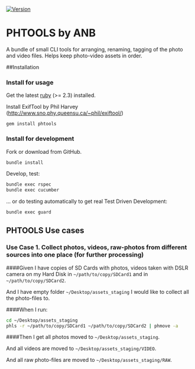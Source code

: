 [![Version     ](https://img.shields.io/gem/v/phtools.svg?style=flat)](https://rubygems.org/gems/phtools)
# PHTOOLS by ANB
A bundle of small CLI tools for arranging, renaming, tagging of the photo and video files. Helps keep photo-video assets in order.

##Installation
### Install for usage
Get the latest [ruby](https://www.ruby-lang.org/) (>= 2.3) installed.

Install ExifTool by Phil Harvey (http://www.sno.phy.queensu.ca/~phil/exiftool/)
```
gem install phtools
```
### Install for development
Fork or download from GitHub.

```sh
bundle install
```
Develop, test:
```sh
bundle exec rspec
bundle exec cucumber
```
... or do testing automatically to get real Test Driven Development: 
```sh
bundle exec guard
```

## PHTOOLS Use cases
### Use Case 1. Collect photos, videos, raw-photos from different sources into one place (for further processing)

####Given 
I have copies of SD Cards with photos, videos taken with DSLR camera on my Hard Disk in `~/path/to/copy/SDCard1` and in `~/path/to/copy/SDCard2`.

And I have empty folder `~/Desktop/assets_staging` I would like to collect all the photo-files to.

####When 
I run:
```sh
cd ~/Desktop/assets_staging
phls -r ~/path/to/copy/SDCard1 ~/path/to/copy/SDCard2 | phmove -a
```

####Then 
I get all photos moved to `~/Desktop/assets_staging`.

And all videos are moved to `~/Desktop/assets_staging/VIDEO`.

And all raw photo-files are moved to `~/Desktop/assets_staging/RAW`.
